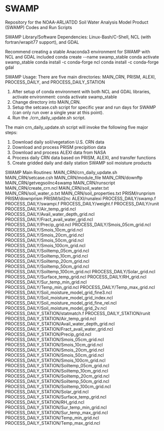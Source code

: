 # SWAMP
Repository for the NOAA-ARL/ATDD Soil Water Analysis Model Product (SWAMP) Codes and Run Scripts

SWAMP Library/Software Dependencies:
Linux-Bash/C-Shell, NCL (with fortran/wrapit77 support), and GDAL

Recommend creating a stable Anaconda3 environment for SWAMP with NCL and GDAL included
conda create --name swamp_stable
conda activate swamp_stable
conda install -c conda-forge ncl
conda install -c conda-forge gdal

SWAMP Usage:
There are five main directories:
MAIN_CRN, PRISM, ALEXI, PROCESS_DAILY, and PROCESS_DAILY_STATION

1.  After setup of conda environment with both NCL and GDAL libraries, activate environment:  conda activate swamp_stable
2.  Change directory into MAIN_CRN.
3.  Setup the setcase.csh script for specific year and run days for SWAMP (can only run over a single year at this point).
4.  Run the ./crn_daily_update.sh script.

The main crn_daily_update.sh script will invoke the following five major steps:

1. Download daily soil/vegetation U.S. CRN data
2. Download and process PRISM precipition data
3. Download and process ALEXI data from NASA
4. Process daily CRN data based on PRISM, ALEXI, and transfer functions
5. Create gridded daily and daily station SWAMP soil moisture products 

SWAMP Main Routines:
MAIN_CRN/crn_daily_update.sh
MAIN_CRN/setcase.csh
MAIN_CRN/module_file
MAIN_CRN/downftp
MAIN_CRN/getvegsoilnc4swamp
MAIN_CRN/runscript
MAIN_CRN/create_crn.ncl
MAIN_CRN/soil_water.txt
MAIN_CRN/soil_water_o.txt
MAIN_CRN/soil_properties.txt
PRISM/runprism
PRISM/downprism
PRISM/bil2nc
ALEXI/runalexi
PROCESS_DAILY/swamp.f
PROCESS_DAILY/swampi.f
PROCESS_DAILY/weight.f
PROCESS_DAILY/runit
PROCESS_DAILY/Air_temp_grid.ncl
PROCESS_DAILY/Avail_water_depth_grid.ncl
PROCESS_DAILY/Fract_avail_water_grid.ncl
PROCESS_DAILY/Precip_grid.ncl
PROCESS_DAILY/Smois_05cm_grid.ncl
PROCESS_DAILY/Smois_10cm_grid.ncl
PROCESS_DAILY/Smois_20cm_grid.ncl
PROCESS_DAILY/Smois_50cm_grid.ncl
PROCESS_DAILY/Smois_100cm_grid.ncl
PROCESS_DAILY/Soiltemp_05cm_grid.ncl
PROCESS_DAILY/Soiltemp_10cm_grid.ncl
PROCESS_DAILY/Soiltemp_20cm_grid.ncl
PROCESS_DAILY/Soiltemp_50cm_grid.ncl
PROCESS_DAILY/Soiltemp_100cm_grid.ncl
PROCESS_DAILY/Solar_grid.ncl
PROCESS_DAILY/Surface_temp_grid.ncl
PROCESS_DAILY/RH_grid.ncl
PROCESS_DAILY/Sur_temp_min_grid.ncl
PROCESS_DAILY/Temp_min_grid.ncl
PROCESS_DAILY/Temp_max_grid.ncl
PROCESS_DAILY/Soil_moisture_model_grid_fine3.ncl
PROCESS_DAILY/Soil_moisture_model_grid_index.ncl
PROCESS_DAILY/Soil_moisture_model_grid_fine_rel.ncl
PROCESS_DAILY/Soil_moisture_model_grid_2v.ncl
PROCESS_DAILY_STATION/statmatch.f
PROCESS_DAILY_STATION/runit
PROCESS_DAILY_STATION/Air_temp_grid.ncl
PROCESS_DAILY_STATION/Avail_water_depth_grid.ncl
PROCESS_DAILY_STATION/Fract_avail_water_grid.ncl
PROCESS_DAILY_STATION/Precip_grid.ncl
PROCESS_DAILY_STATION/Smois_05cm_grid.ncl
PROCESS_DAILY_STATION/Smois_10cm_grid.ncl
PROCESS_DAILY_STATION/Smois_20cm_grid.ncl
PROCESS_DAILY_STATION/Smois_50cm_grid.ncl
PROCESS_DAILY_STATION/Smois_100cm_grid.ncl
PROCESS_DAILY_STATION/Soiltemp_05cm_grid.ncl
PROCESS_DAILY_STATION/Soiltemp_10cm_grid.ncl
PROCESS_DAILY_STATION/Soiltemp_20cm_grid.ncl
PROCESS_DAILY_STATION/Soiltemp_50cm_grid.ncl
PROCESS_DAILY_STATION/Soiltemp_100cm_grid.ncl
PROCESS_DAILY_STATION/Solar_grid.ncl
PROCESS_DAILY_STATION/Surface_temp_grid.ncl
PROCESS_DAILY_STATION/RH_grid.ncl
PROCESS_DAILY_STATION/Sur_temp_min_grid.ncl
PROCESS_DAILY_STATION/Sur_temp_max_grid.ncl
PROCESS_DAILY_STATION/Temp_min_grid.ncl
PROCESS_DAILY_STATION/Temp_max_grid.ncl
